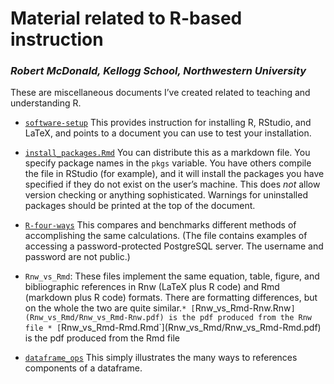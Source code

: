 Material related to R-based instruction
=============

### *Robert McDonald, Kellogg School, Northwestern University*

These are miscellaneous documents I’ve created related to teaching and
understanding R.
  - [`software-setup`](https://github.com/rmcd1024/software-setup/software-setup.html)
    This provides instruction for installing R, RStudio, and LaTeX,
    and points to a document you can use to test your installation.
  - [`install_packages.Rmd`](install_packages/install_packages.Rmd) You
    can distribute this as a markdown file. You specify package names in
    the `pkgs` variable. You have others compile the file in RStudio
    (for example), and it will install the packages you have specified
    if they do not exist on the user’s machine. This does *not* allow
    version checking or anything sophisticated. Warnings for uninstalled
    packages should be printed at the top of the document.

  - [`R-four-ways`](r-four-ways/r-four-ways.pdf) This compares and
    benchmarks different methods of accomplishing the same calculations.
    (The file contains examples of accessing a password-protected
    PostgreSQL server. The username and password are not public.)

  - `Rnw_vs_Rmd`: These files implement the same equation, table,
    figure, and bibliographic references in Rnw (LaTeX plus R code) and
    Rmd (markdown plus R code) formats. There are formatting
    differences, but on the whole the two are quite similar.`*
    [`Rnw\_vs\_Rmd-Rnw.Rnw`](Rnw_vs_Rmd/Rnw_vs_Rmd-Rnw.pdf) is the pdf
    produced from the Rnw file *
    [`Rnw\_vs\_Rmd-Rmd.Rmd\`\](Rnw\_vs\_Rmd/Rnw\_vs\_Rmd-Rmd.pdf) is the
    pdf produced from the Rmd file

  - [`dataframe_ops`](dataframe_ops/dataframe_ops.pdf) This simply
    illustrates the many ways to references components of a dataframe.
